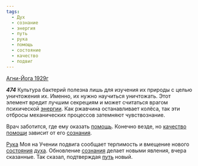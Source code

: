 ```yaml
---
tags:
  - Дух
  - сознание
  - энергия
  - путь
  - рука
  - помощь
  - состояние
  - качество
  - подвиг
---
```


[Агни-Йога 1929г](/agni/1929)

___474___
Культура бактерий полезна лишь для изучения их природы с целью уничтожения их. Именно, их нужно научиться уничтожать. Этот элемент вредит лучшим секрециям и может считаться врагом психической [энергии](/tag/#энергия). Как ржавчина останавливает колёса, так эти отбросы механических процессов затемняют чувствознание.   

Врач заботится, где ему оказать [помощь](/tag/#помощь). Конечно везде, но [качество](/tag/#качество) [помощи](/tag/#помощь) зависит от его [сознания](/tag/#сознание).   

[Рука](/tag/#рука) Моя на Учении подвига сообщает терпимость и вмещение нового [состояния](/tag/#состояние) [духа](/tag/#Дух). Обновление [сознания](/tag/#сознание) делает новыми явления, вчера сказанные. Так сказал, подтверждая [путь](/tag/#путь) новый.